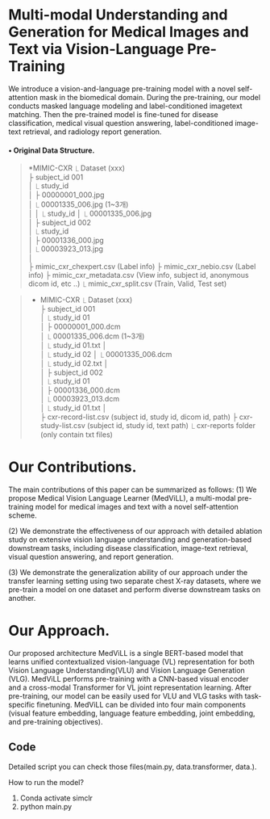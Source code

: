 # Multi-modal Understanding and Generation for Medical Images and Text via Vision-Language Pre-Training
We introduce a vision-and-language pre-training model with a novel self-attention mask in the biomedical domain. During the pre-training, our model conducts masked language modeling and label-conditioned imagetext matching. Then the pre-trained model is fine-tuned for disease classification, medical visual question answering, label-conditioned image-text retrieval, and radiology report generation.


#### • Original Data Structure.
> *MIMIC-CXR <jpg version>
        ⎿ Dataset (xxx)                
            ├ subject_id 001         
            │   ⎿ study_id                   
            │       ├ 00000001_000.jpg           
            │       ⎿ 00001335_006.jpg (1~3개)           
            │
            │   ⎿ study_id 
            │       ⎿ 00001335_006.jpg  
            │
            ├ subject_id 002       
            │   ⎿ study_id                   
            │       ├ 00001336_000.jpg                 
            │       ⎿ 00003923_013.jpg                      
            │                                       
            ├ mimic_cxr_chexpert.csv (Label info)
            ├ mimic_cxr_nebio.csv (Label info)
            ├ mimic_cxr_metadata.csv (View info, subject id, anonymous dicom id, etc ..)
            ⎿ mimic_cxr_split.csv (Train, Valid, Test set)


> * MIMIC-CXR <dicom version>
        ⎿ Dataset (xxx)                
            ├ subject_id 001         
            │   ⎿ study_id 01                 
            │       ├ 00000001_000.dcm           
            │       ⎿ 00001335_006.dcm (1~3개)           
            │   ⎿ study_id 01.txt
            │   
            │   ⎿ study_id 02
            │       ⎿ 00001335_006.dcm  
            │   ⎿ study_id 02.txt
            │   
            │
            ├ subject_id 002       
            │   ⎿ study_id 01                
            │       ├ 00001336_000.dcm                 
            │       ⎿ 00003923_013.dcm                      
            │   ⎿ study_id 01.txt
            │   
            ├ cxr-record-list.csv (subject id, study id, dicom id, path)
            ├ cxr-study-list.csv (subject id, study id, text path)
            ⎿ cxr-reports folder (only contain txt files)


# Our Contributions.
The main contributions of this paper can be summarized as follows:
(1) We propose Medical Vision Language Learner (MedViLL), a multi-modal pre-training model for medical images and text with a novel self-attention scheme.

(2) We demonstrate the effectiveness of our approach with detailed ablation study on extensive vision language understanding and generation-based downstream tasks, including disease classification, image-text retrieval, visual question answering, and report generation.

(3) We demonstrate the generalization ability of our approach under the transfer learning setting using two separate chest X-ray datasets, where we pre-train a model on one dataset and perform diverse downstream tasks on another.


# Our Approach.
Our proposed architecture MedViLL is a single BERT-based model that learns unified contextualized vision-language (VL) representation for both Vision Language Understanding(VLU) and Vision Language Generation (VLG). MedViLL performs pre-training with a CNN-based visual encoder and a cross-modal Transformer for VL joint representation learning. After pre-training, our model can be easily used for VLU and VLG tasks with task-specific finetuning. MedViLL can be divided into four main components (visual feature embedding, language feature embedding, joint embedding, and pre-training objectives).


## Code
Detailed script you can check those files(main.py, data.transformer, data.).

How to run the model?
1. Conda activate simclr 
2. python main.py
